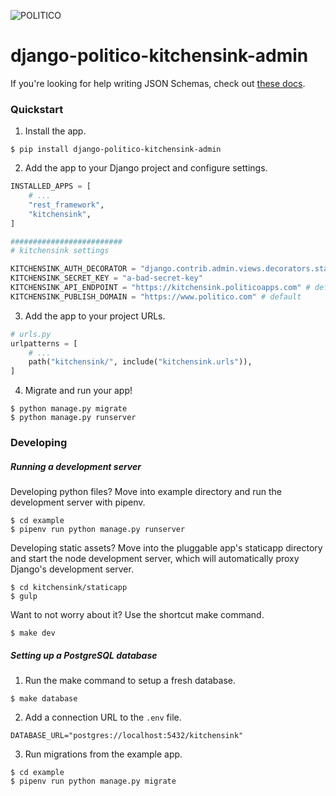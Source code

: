 ![POLITICO](https://rawgithub.com/The-Politico/src/master/images/logo/badge.png)

# django-politico-kitchensink-admin

If you're looking for help writing JSON Schemas, check out [these docs](docs/JSON_Schema.md).

### Quickstart

1. Install the app.

  ```
  $ pip install django-politico-kitchensink-admin
  ```

2. Add the app to your Django project and configure settings.

  ```python
  INSTALLED_APPS = [
      # ...
      "rest_framework",
      "kitchensink",
  ]

  #########################
  # kitchensink settings

  KITCHENSINK_AUTH_DECORATOR = "django.contrib.admin.views.decorators.staff_member_required" # default
  KITCHENSINK_SECRET_KEY = "a-bad-secret-key"
  KITCHENSINK_API_ENDPOINT = "https://kitchensink.politicoapps.com" # default
  KITCHENSINK_PUBLISH_DOMAIN = "https://www.politico.com" # default
  ```

3. Add the app to your project URLs.

  ```python
  # urls.py
  urlpatterns = [
      # ...
      path("kitchensink/", include("kitchensink.urls")),
  ]
  ```

4. Migrate and run your app!

  ```
  $ python manage.py migrate
  $ python manage.py runserver
  ```

### Developing

##### Running a development server

Developing python files? Move into example directory and run the development server with pipenv.

  ```
  $ cd example
  $ pipenv run python manage.py runserver
  ```

Developing static assets? Move into the pluggable app's staticapp directory and start the node development server, which will automatically proxy Django's development server.

  ```
  $ cd kitchensink/staticapp
  $ gulp
  ```

Want to not worry about it? Use the shortcut make command.

  ```
  $ make dev
  ```

##### Setting up a PostgreSQL database

1. Run the make command to setup a fresh database.

  ```
  $ make database
  ```

2. Add a connection URL to the `.env` file.

  ```
  DATABASE_URL="postgres://localhost:5432/kitchensink"
  ```

3. Run migrations from the example app.

  ```
  $ cd example
  $ pipenv run python manage.py migrate
  ```
